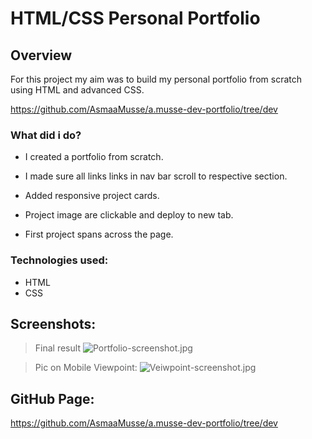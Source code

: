 # HTML/CSS Personal Portfolio

## Overview

For this project my aim was to build my personal portfolio from scratch using HTML and advanced CSS.

https://github.com/AsmaaMusse/a.musse-dev-portfolio/tree/dev

### What did i do?

- I created a portfolio from scratch.
- I made sure all links links in nav bar scroll to respective section.

- Added responsive project cards.
- Project image are clickable and deploy to new tab.
- First project spans across the page.

### Technologies used:

- HTML
- CSS

## Screenshots:

> Final result
> ![Portfolio-screenshot.jpg](./assests/images/Portfolio-screenshot.jpg)

> Pic on Mobile Viewpoint:
> ![Veiwpoint-screenshot.jpg](./assests/images/Veiwpoint.portfolio.jpg)

## GitHub Page:
https://github.com/AsmaaMusse/a.musse-dev-portfolio/tree/dev
